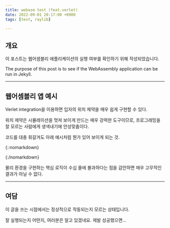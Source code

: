 ```yaml
---
title: webasm test (feat.verlet)
date: 2022-09-01 20:17:00 +0900
tags: [test, raylib]

---
```


## 개요

이 포스트는 웹어셈블리 애플리케이션의 실행 여부를 확인하기 위해 작성되었습니다.

The purpose of this post is to see if the WebAssembly application can be run in Jekyll.

---

## 웹어셈블리 앱 예시

Verlet integration을 이용하면 입자의 위치 제약을 매우 쉽게 구현할 수 있다.

위치 제약은 시뮬레이션을 멋져 보이게 만드는 매우 강력한 도구이므로, 프로그래밍을 잘 모르는 사람에게 생색내기에 안성맞춤이다.

코드를 대충 휘갈겨도 아래 예시처럼 뭔가 있어 보이게 되는 것.

{::nomarkdown}
<canvas class=emscripten id=canvas oncontextmenu=event.preventDefault()></canvas>
<script src=/webasm/chain.js async></script>
{:/nomarkdown}

물리 환경을 구현하는 핵심 로직이 수십 줄에 불과하다는 점을 감안하면 매우 고무적인 결과가 아닐 수 없다.

---

## 여담

이 글을 쓰는 시점에서는 정상적으로 작동되는지 모르는 상태입니다.

잘 실행되는지 어떤지, 여러분은 알고 있겠네요. 제발 성공했으면...
